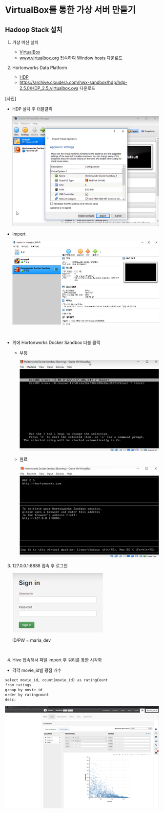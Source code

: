 # VirtualBox를 통한 가상 서버 만들기

## Hadoop Stack 설치

1. 가상 머신 설치

   - [VirtualBox](www.virtualbox.org )
   - www.virtualbox.org 접속하여  Window hosts 다운로드
2. Hortonworks Data Platform
   - [HDP](https://archive.cloudera.com/hwx-sandbox/hdp/hdp-2.5.0/HDP_2.5_virtualbox.ova )
   - https://archive.cloudera.com/hwx-sandbox/hdp/hdp-2.5.0/HDP_2.5_virtualbox.ova 다운로드



[사진]

- HDP 설치 후 더블클릭 

  ![HDP_install](img/HDP_install.png)




- Import

  ![Virtualbox_setting](img/Virtualbox_setting.png)

  ​

- 위에 Hortonworks Docker Sandbox 더블 클릭

  - 부팅

    ![virtualbox_booting](img/virtualbox_booting.png)

  - 완료

    ![virtualbox_booting_end](img/virtualbox_booting_end.png)




3. 127.0.0.1:8888 접속 후 로그인

   ![hadoop_login](img/hadoop_login.png)

   ID/PW = maria_dev

   ​



4. Hive 접속해서 파일 import 후 쿼리를 통한 시각화
- 각각 movie_id별 평점 개수 
```
select movie_id, count(movie_id) as ratingCount
from ratings
group by movie_id
order by ratingcount
desc; 
```

   ![hive_visual](img/hive_visual.png)